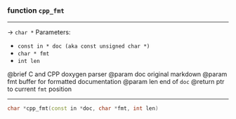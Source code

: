 ### function `cpp_fmt`

---
→ `char *`
Parameters:
- `const in * doc (aka const unsigned char *)`
- `char * fmt`
- `int len`

@brief C and CPP doxygen parser
@param doc original markdown
@param fmt buffer for formatted documentation
@param len end of `doc`
@return ptr to current `fmt` position

---
```cpp
char *cpp_fmt(const in *doc, char *fmt, int len)
```
